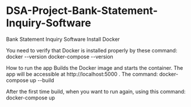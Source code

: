 # DSA-Project-Bank-Statement-Inquiry-Software
Bank Statement Inquiry Software
Install Docker

You need to verify that Docker is installed properly by these command:
    docker --version
    docker-compose --version

How to run the app
  Builds the Docker image and starts the container.
  The app will be accessible at http://localhost:5000 . The command:
    docker-compose up --build

  After the first time build, when you want to run again, using this command:
    docker-compose up
